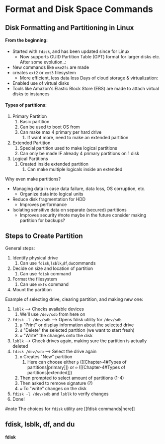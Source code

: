 # Format and Disk Space Commands

## Disk Formatting and Partitioning in Linux
#### From the beginning:
- Started with `fdisk`, and has been updated since for Linux
	- Now supports GUID Partition Table (GPT) format for larger disks etc.
After some evolution..:
- New commands like `mke2fs` are made
- creates `ext2` or `ext3` filesystem
	- More efficient, less data loss
Days of cloud storage & virtualization:
- Enabled use of virtual disks
- Tools like Amazon's Elastic Block Store (EBS) are made to attach virtual disks to instances

#### Types of partitions:
1. Primary Partition
	1. Basic partition
	2. Can be used to boot OS from
	3. Can make max 4 primary per hard drive
		1. If want more, need to make an extended partition
2. Extended Partition
	1. Special partition used to make logical partitions
	2. Can only be made IF already 4 primary partitions on 1 disk
3. Logical Partitions
	1. Created inside extended partition
		1. Can make multiple logicals inside an extended 

Why even make partitions?
- Managing data in case data failure, data loss, OS corruption, etc.
	- Organize data into logical units
- Reduce disk fragmentation for HDD
	- Improves performance
- Isolating sensitive data on separate (secured) partitions
	- Improves security
#note maybe in the future consider making partition for backups?
## Steps to Create Partition
General steps:
1. Identify physical drive
	1. Can use `fdisk`,`lsblk`,`df`,`du`commands
2. Decide on size and location of partition
	1. Can use `fdisk` command
3. Format the filesystem
	1. Can use `mkfs` command
4. Mount the partition

Example of selecting drive, clearing partition, and making new one:
1. `lsblk` --> Checks available devices
	1. We'll use `/dev/sdb` from here on
2. `fdisk -l /dev/sdb` --> Opens fdisk utility for `/dev/sdb`
	1. `p` "Print" or display information about the selected drive
	2. `d` "Delete" the selected partition (we want to start fresh)
	3. `w` "Write" the changes onto the disk
3. `lsblk` --> Check drives again, making sure the partition is actually deleted
4. `fdisk /dev/sdb` --> Select the drive again
	1. `n` Creates "New" partition
		1. Here can choose either `p` ([[Chapter-4#Types of partitions|primary]]) or `e` ([[Chapter-4#Types of partitions|extended]])
	2. Then prompted to select amount of partitions (1-4)
	3. Then asked to remove signature (?)
	4. `w` To "write" changes on the disk
5. `fdisk -l /dev/sdb` and `lsblk` to verify changes
6. Done!


#note The choices for `fdisk` utility are [[fdisk commands|here]]
## fdisk, lsblk, df, and du
#### fdisk
